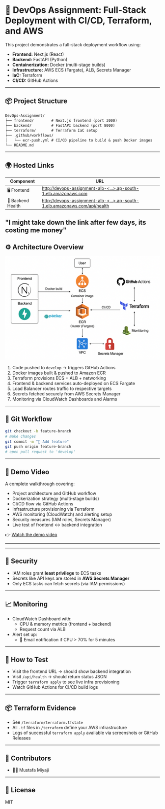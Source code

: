 # 🚀 DevOps Assignment: Full-Stack Deployment with CI/CD, Terraform, and AWS

This project demonstrates a full-stack deployment workflow using:

- **Frontend:** Next.js (React)
- **Backend:** FastAPI (Python)
- **Containerization:** Docker (multi-stage builds)
- **Infrastructure:** AWS ECS (Fargate), ALB, Secrets Manager
- **IaC:** Terraform
- **CI/CD:** GitHub Actions

---

## 📦 Project Structure

```
DevOps-Assignment/
├── frontend/        # Next.js frontend (port 3000)
├── backend/         # FastAPI backend (port 8000)
├── terraform/       # Terraform IaC setup
├── .github/workflows/
│   └── ecr-push.yml # CI/CD pipeline to build & push Docker images
└── README.md
```

---

## 🌍 Hosted Links

| Component | URL |
|----------|-----|
| 🖥️ Frontend | [http://devops-assignment-alb-<...>.ap-south-1.elb.amazonaws.com](http://devops-assignment-alb-335229884.ap-south-1.elb.amazonaws.com/) |
| 🔗 Backend Health | [http://devops-assignment-alb-<...>.ap-south-1.elb.amazonaws.com/api/health](http://devops-assignment-alb-335229884.ap-south-1.elb.amazonaws.com/api/health) |


"I might take down the link after few days, its costing me money"
---

## ⚙️ Architecture Overview

![Architecture](Visual-Diagram.png)

1. Code pushed to `develop` → triggers GitHub Actions
2. Docker images built & pushed to Amazon ECR
3. Terraform provisions ECS + ALB + networking
4. Frontend & backend services auto-deployed on ECS Fargate
5. Load Balancer routes traffic to respective targets
6. Secrets fetched securely from AWS Secrets Manager
7. Monitoring via CloudWatch Dashboards and Alarms

---

## 🔁 Git Workflow

```bash
git checkout -b feature-branch
# make changes
git commit -m "🚀 Add feature"
git push origin feature-branch
# open pull request to 'develop'
```
---

## 🎥 Demo Video

A complete walkthrough covering:

- Project architecture and GitHub workflow
- Dockerization strategy (multi-stage builds)
- CI/CD flow via GitHub Actions
- Infrastructure provisioning via Terraform
- AWS monitoring (CloudWatch) and alerting setup
- Security measures (IAM roles, Secrets Manager)
- Live test of frontend ↔ backend integration

👉 [Watch the demo video](https://youtu.be/-GJ1G1PKEbM)

---

---

## 🔐 Security

- IAM roles grant **least privilege** to ECS tasks
- Secrets like API keys are stored in **AWS Secrets Manager**
- Only ECS tasks can fetch secrets (via IAM permissions)

---

## 📈 Monitoring

- CloudWatch Dashboard with:
  - CPU & memory metrics (frontend + backend)
  - Request count via ALB
- Alert set up:
  - 📩 Email notification if CPU > 70% for 5 minutes

---

## 🧪 How to Test

- Visit the frontend URL → should show backend integration
- Visit `/api/health` → should return status JSON
- Trigger `terraform apply` to see live infra provisioning
- Watch GitHub Actions for CI/CD build logs

---

## 📦 Terraform Evidence

- See `/terraform/terraform.tfstate`
- All `.tf` files in `/terraform` define your AWS infrastructure
- Logs of successful `terraform apply` available via screenshots or GitHub Releases

---

## 🤝 Contributors

- 👨‍💻 Mustafa Miyaji

---

## 📜 License

MIT
